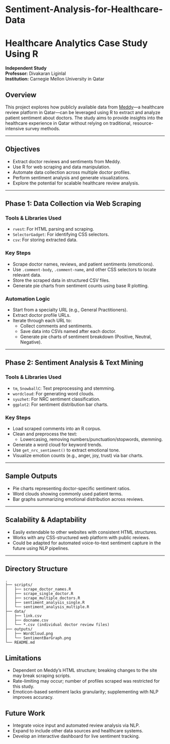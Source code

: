 # Sentiment-Analysis-for-Healthcare-Data

# Healthcare Analytics Case Study Using R

**Independent Study**  
**Professor:** Divakaran Liginlal  
**Institution:** Carnegie Mellon University in Qatar

## Overview

This project explores how publicly available data from [Meddy](https://www.meddy.co/)—a healthcare review platform in Qatar—can be leveraged using R to extract and analyze patient sentiment about doctors. The study aims to provide insights into the healthcare experience in Qatar without relying on traditional, resource-intensive survey methods.

---

## Objectives

- Extract doctor reviews and sentiments from Meddy.
- Use R for web scraping and data manipulation.
- Automate data collection across multiple doctor profiles.
- Perform sentiment analysis and generate visualizations.
- Explore the potential for scalable healthcare review analysis.

---

## Phase 1: Data Collection via Web Scraping

### Tools & Libraries Used

- `rvest`: For HTML parsing and scraping.
- `SelectorGadget`: For identifying CSS selectors.
- `csv`: For storing extracted data.

### Key Steps

- Scrape doctor names, reviews, and patient sentiments (emoticons).
- Use `.comment-body`, `.comment-name`, and other CSS selectors to locate relevant data.
- Store the scraped data in structured CSV files.
- Generate pie charts from sentiment counts using base R plotting.

### Automation Logic

- Start from a specialty URL (e.g., General Practitioners).
- Extract doctor profile URLs.
- Iterate through each URL to:
  - Collect comments and sentiments.
  - Save data into CSVs named after each doctor.
  - Generate pie charts of sentiment breakdown (Positive, Neutral, Negative).

---

## Phase 2: Sentiment Analysis & Text Mining

### Tools & Libraries Used

- `tm`, `SnowballC`: Text preprocessing and stemming.
- `wordcloud`: For generating word clouds.
- `syuzhet`: For NRC sentiment classification.
- `ggplot2`: For sentiment distribution bar charts.

### Key Steps

- Load scraped comments into an R corpus.
- Clean and preprocess the text:
  - Lowercasing, removing numbers/punctuation/stopwords, stemming.
- Generate a word cloud for keyword trends.
- Use `get_nrc_sentiment()` to extract emotional tone.
- Visualize emotion counts (e.g., anger, joy, trust) via bar charts.

---

## Sample Outputs

- Pie charts representing doctor-specific sentiment ratios.
- Word clouds showing commonly used patient terms.
- Bar graphs summarizing emotional distribution across reviews.

---

## Scalability & Adaptability

- Easily extendable to other websites with consistent HTML structures.
- Works with any CSS-structured web platform with public reviews.
- Could be adapted for automated voice-to-text sentiment capture in the future using NLP pipelines.

---

## Directory Structure

```plaintext
.
├── scripts/
│   ├── scrape_doctor_names.R
│   ├── scrape_single_doctor.R
│   ├── scrape_multiple_doctors.R
│   ├── sentiment_analysis_single.R
│   └── sentiment_analysis_multiple.R
├── data/
│   ├── link.csv
│   ├── docname.csv
│   └── *.csv (individual doctor review files)
├── outputs/
│   ├── WordCloud.png
│   └── SentimentBarGraph.png
└── README.md
```
## Limitations
 - Dependent on Meddy’s HTML structure; breaking changes to the site may break scraping scripts.
 - Rate-limiting may occur; number of profiles scraped was restricted for this study.
 - Emoticon-based sentiment lacks granularity; supplementing with NLP improves accuracy.

## Future Work
 - Integrate voice input and automated review analysis via NLP.
 - Expand to include other data sources and healthcare systems.
 - Develop an interactive dashboard for live sentiment tracking.
